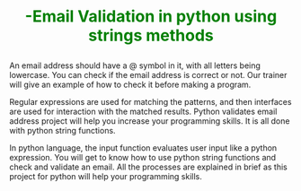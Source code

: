 <h1 align="center" style="color:green;">
         
-Email Validation in python using strings methods 
</h1>



<p>An email address should have a @ symbol in it, with all letters being lowercase. You can check if the email address is correct or not. Our trainer will give an example of how to check it before making a program.

Regular expressions are used for matching the patterns, and then interfaces are used for interaction with the matched results. Python validates email address project will help you increase your programming skills. It is all done with python string functions.

In python language, the input function evaluates user input like a python expression. You will get to know how to use python string functions and check and validate an email. All the processes are explained in brief as this project for python will help your programming skills.</P>

